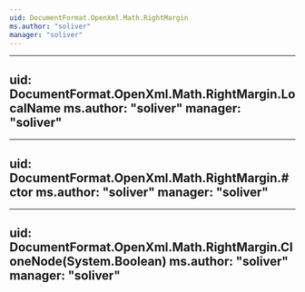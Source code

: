 ```yaml
---
uid: DocumentFormat.OpenXml.Math.RightMargin
ms.author: "soliver"
manager: "soliver"
---
```


---
uid: DocumentFormat.OpenXml.Math.RightMargin.LocalName
ms.author: "soliver"
manager: "soliver"
---

---
uid: DocumentFormat.OpenXml.Math.RightMargin.#ctor
ms.author: "soliver"
manager: "soliver"
---

---
uid: DocumentFormat.OpenXml.Math.RightMargin.CloneNode(System.Boolean)
ms.author: "soliver"
manager: "soliver"
---
